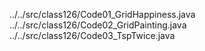 ../../src/class126/Code01_GridHappiness.java
../../src/class126/Code02_GridPainting.java
../../src/class126/Code03_TspTwice.java
